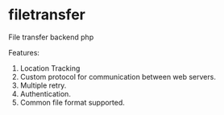 # filetransfer
File transfer backend php


Features:
1. Location Tracking
2. Custom protocol for communication between web servers.
3. Multiple retry.
4. Authentication.
5. Common file format supported.
